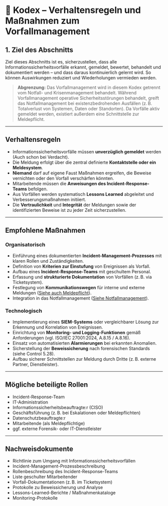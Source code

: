 # 📘 Kodex – Verhaltensregeln und Maßnahmen zum Vorfallmanagement

## 1. Ziel des Abschnitts

Ziel dieses Abschnitts ist es, sicherzustellen, dass alle Informationssicherheitsvorfälle erkannt, gemeldet, bewertet, behandelt und dokumentiert werden – und dass daraus kontinuierlich gelernt wird. So können Auswirkungen reduziert und Wiederholungen vermieden werden.

> **Abgrenzung:** Das Vorfallmanagement wird in diesem Kodex getrennt vom Notfall- und Krisenmanagement behandelt. Während Vorfallmanagement operative Sicherheitsstörungen behandelt, greift das Notfallmanagement bei existenzbedrohenden Ausfällen (z. B. Totalverlust von Systemen, Daten oder Standorten). Da Vorfälle aktiv gemeldet werden, existiert außerdem eine Schnittstelle zur Meldepflicht.

---

## Verhaltensregeln

- Informationssicherheitsvorfälle müssen **unverzüglich gemeldet** werden (Auch schon bei Verdacht).
- Die Meldung erfolgt über die zentral definierte **Kontaktstelle oder ein Meldesystem**.
- **Niemand** darf auf eigene Faust Maßnahmen ergreifen, die Beweise vernichten oder den Vorfall verschärfen könnten.
- Mitarbeitende müssen die **Anweisungen des Incident-Response-Teams** befolgen.
- Aus Vorfällen werden systematisch **Lessons Learned** abgeleitet und Verbesserungsmaßnahmen initiiert.
- Die **Vertraulichkeit** und **Integrität** der Meldungen sowie der identifizierten Beweise ist zu jeder Zeit sicherzustellen.

---

## Empfohlene Maßnahmen

### Organisatorisch

- Einführung eines dokumentierten **Incident-Management-Prozesses** mit klaren Rollen und Zuständigkeiten.
- Definition von **Kriterien zur Einstufung** von Ereignissen als Vorfall.
- Aufbau eines **Incident-Response-Teams** mit geschultem Personal.
- Erfassung und **strukturierte Dokumentation** von Vorfällen (z. B. via Ticketsystem).
- Festlegung von **Kommunikationswegen** für interne und externe Meldungen ([Siehe auch Meldepflicht]([https://github.com/ruppfabian1997/CoC-NIS-2/tree/main/TOMs/Notfall-%20und%20Krisenmanagement](https://github.com/ruppfabian1997/CoC-NIS-2/blob/main/Meldepflicht/01_Überblick.md))).
- Integration in das Notfallmanagement ([Siehe Notfallmanagement](https://github.com/ruppfabian1997/CoC-NIS-2/tree/main/TOMs/Notfall-%20und%20Krisenmanagement)).

### Technologisch

- Implementierung eines **SIEM-Systems** oder vergleichbarer Lösung zur Erkennung und Korrelation von Ereignissen.
- Einrichtung von **Monitoring- und Logging-Funktionen** gemäß Anforderungen (vgl. ISO/IEC 27001:2024, A.8.15 / A.8.16).
- Einsatz von automatisierten **Alarmierungen** bei erkannten Anomalien.
- Sicherstellung der **Beweissicherung** nach forensischen Standards (siehe Control 5.28).
- Aufbau sicherer Schnittstellen zur Meldung durch Dritte (z. B. externe Partner, Dienstleister).

---

## Mögliche beteiligte Rollen

- Incident-Response-Team  
- IT-Administration  
- Informationssicherheitsbeauftragte:r (CISO)  
- Geschäftsführung (z. B. bei Eskalationen oder Meldepflichten)  
- Datenschutzbeauftragte:r   
- Mitarbeitende (als Meldepflichtige)  
- ggf. externe Forensik- oder IT-Dienstleister

---

## Nachweisdokumente

- Richtlinie zum Umgang mit Informationssicherheitsvorfällen  
- Incident-Management-Prozessbeschreibung  
- Rollenbeschreibung des Incident-Response-Teams  
- Liste geschulter Mitarbeitender  
- Vorfall-Dokumentationen (z. B. im Ticketsystem)  
- Protokolle zu Beweissicherung und Analyse  
- Lessons-Learned-Berichte / Maßnahmenkataloge  
- Monitoring-Protokolle  


